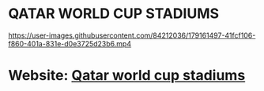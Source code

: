 # QATAR WORLD CUP STADIUMS

https://user-images.githubusercontent.com/84212036/179161497-41fcf106-f860-401a-831e-d0e3725d23b6.mp4

# Website: <a href="https://hiimking1509.github.io/Qatar-World-cup-Stadiums/">Qatar world cup stadiums</a>
